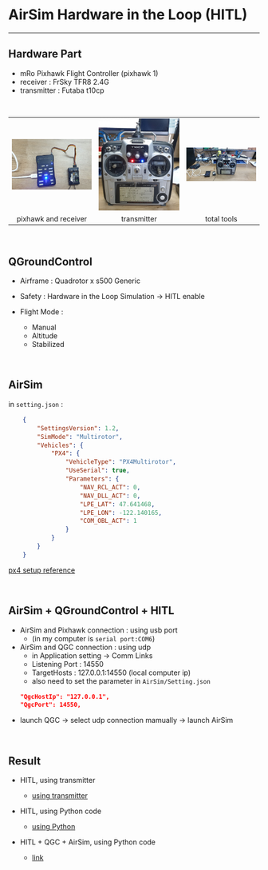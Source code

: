 # AirSim Hardware in the Loop (HITL)

---

## Hardware Part

- mRo Pixhawk Flight Controller (pixhawk 1)
- receiver : FrSky TFR8 2.4G
- transmitter : Futaba t10cp

<br>

<table>
    <tr>
        <td><center><img src="https://github.com/Zong-Xi/AirSim-Hardware-in-the-Loop/blob/master/picture/20210220_125103.jpg" ></center></td>
        <td><center><img src="https://github.com/Zong-Xi/AirSim-Hardware-in-the-Loop/blob/master/picture/20210220_125113.jpg" ></center></td>
        <td><center><img src="https://github.com/Zong-Xi/AirSim-Hardware-in-the-Loop/blob/master/picture/20210220_125045.jpg" ></center></td>
    </tr>
    <tr>
        <td><center>pixhawk and receiver</center></td>
        <td><center>transmitter</center></td>
        <td><center>total tools</center></td>
    </tr>
</table>

<br>

## QGroundControl
- Airframe : Quadrotor x s500 Generic
- Safety : Hardware in the Loop Simulation -> HITL enable
  
- Flight Mode : 
  - Manual
  - Altitude
  - Stabilized

<br>

## AirSim 
in `setting.json` :
```json
    {
        "SettingsVersion": 1.2,
        "SimMode": "Multirotor",
        "Vehicles": {
            "PX4": {
                "VehicleType": "PX4Multirotor",
                "UseSerial": true,
                "Parameters": {
                    "NAV_RCL_ACT": 0,
                    "NAV_DLL_ACT": 0,
                    "LPE_LAT": 47.641468,
                    "LPE_LON": -122.140165,
                    "COM_OBL_ACT": 1
                }
            }
        }
    }
```
[px4 setup reference](<https://github.com/Microsoft/AirSim/blob/master/docs/px4_setup.md>)

<br>

## AirSim + QGroundControl + HITL 
- AirSim and Pixhawk connection : using usb port 
    - (in my computer is `serial port:COM6`)
- AirSim and QGC connection : using udp 
    - in Application setting -> Comm Links
    - Listening Port : 14550
    - TargetHosts : 127.0.0.1:14550 (local computer ip) 
    - also need to set the parameter in `AirSim/Setting.json`
    ``` json
    "QgcHostIp": "127.0.0.1", 
    "QgcPort": 14550, 
    ```
- launch QGC -> select udp connection mamually -> launch AirSim 

<BR>
    
## Result
- HITL, using transmitter 
    - [using transmitter](<https://youtu.be/jm2-Q2Wo8pk>)

- HITL, using Python code
    - [using Python](<https://youtu.be/XE08pVrVFdY>)
- HITL + QGC + AirSim, using Python code 
    - [link](<https://youtu.be/i28x2xz901E>)
